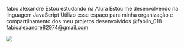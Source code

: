 fabio alexandre
Estou estudando na Alura
Estou me desenvolvendo na linguagem JavaScript
Utilizo esse espaço para minha organização e compartilhamento dos meu projetos desenvolvidos
@fabiin_018
fabioalexandre82974@gmail.com

![](https://media1.tenor.com/m/2zWbfCA7pawAAAAd/lionel-messi-arjantin.gif)

